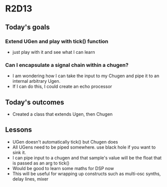 # R2D13

## Today's goals

### Extend UGen and play with tick() function
- just play with it and see what I can learn

### Can I encapsulate a signal chain within a chugen?
- I am wondering how I can take the input to my Chugen and pipe it to an internal arbitrary Ugen.
- If I can do this, I could create an echo processor

## Today's outcomes
- Created a class that extends Ugen, then Chugen

## Lessons
- UGen doesn't automatically tick() but Chugen does
- All UGens need to be piped somewhere. use black hole if you want to sink it.
- I can pipe input to a chugen and that sample's value will be the float that is passed as an arg to tick()
- Would be good to learn some maths for DSP now
- This will be useful for wrapping up constructs such as multi-osc synths, delay lines, mixer

